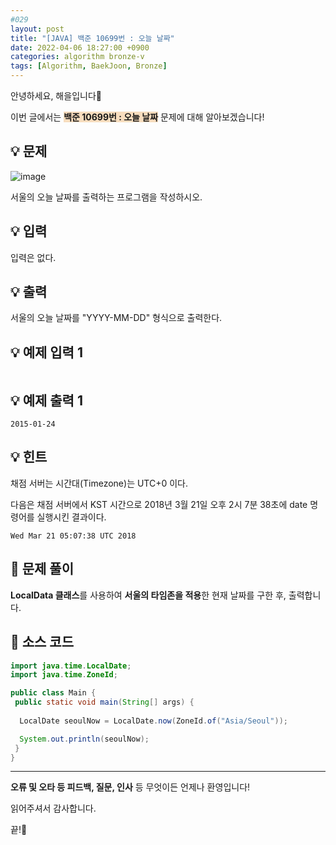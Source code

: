 ```yaml
---
#029
layout: post
title: "[JAVA] 백준 10699번 : 오늘 날짜"
date: 2022-04-06 18:27:00 +0900
categories: algorithm bronze-v
tags: [Algorithm, BaekJoon, Bronze]
---
```


안녕하세요, 해을입니다🦖

이번 글에서는 <span style="background-color:#f7ddbe">**백준 10699번 : 오늘 날짜**</span> 문제에 대해 알아보겠습니다!

## 💡 문제

![image](https://user-images.githubusercontent.com/39720852/163589579-b5bed4d3-6ee7-45ab-85d7-9be989094c64.png)

서울의 오늘 날짜를 출력하는 프로그램을 작성하시오.

## 💡 입력

입력은 없다.

## 💡 출력

서울의 오늘 날짜를 "YYYY-MM-DD" 형식으로 출력한다.

## 💡 예제 입력 1

```

```

## 💡 예제 출력 1

```
2015-01-24
```

## 💡 힌트

채점 서버는 시간대(Timezone)는 UTC+0 이다.

다음은 채점 서버에서 KST 시간으로 2018년 3월 21일 오후 2시 7분 38초에 date 명령어를 실행시킨 결과이다.

```
Wed Mar 21 05:07:38 UTC 2018
```

## 🚩 문제 풀이

**LocalData 클래스**를 사용하여 **서울의 타임존을 적용**한 현재 날짜를 구한 후, 출력합니다.

## 🚩 소스 코드

``` java
import java.time.LocalDate;
import java.time.ZoneId;

public class Main {
 public static void main(String[] args) {
  
  LocalDate seoulNow = LocalDate.now(ZoneId.of("Asia/Seoul"));

  System.out.println(seoulNow);
 }
}
```

---

**오류 및 오타 등 피드백, 질문, 인사** 등 무엇이든 언제나 환영입니다!

읽어주셔서 감사합니다.

끝!🦕
